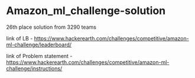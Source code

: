 # Amazon_ml_challenge-solution
26th place solution from 3290 teams

link of LB - https://www.hackerearth.com/challenges/competitive/amazon-ml-challenge/leaderboard/

link of Problem statement - https://www.hackerearth.com/challenges/competitive/amazon-ml-challenge/instructions/

